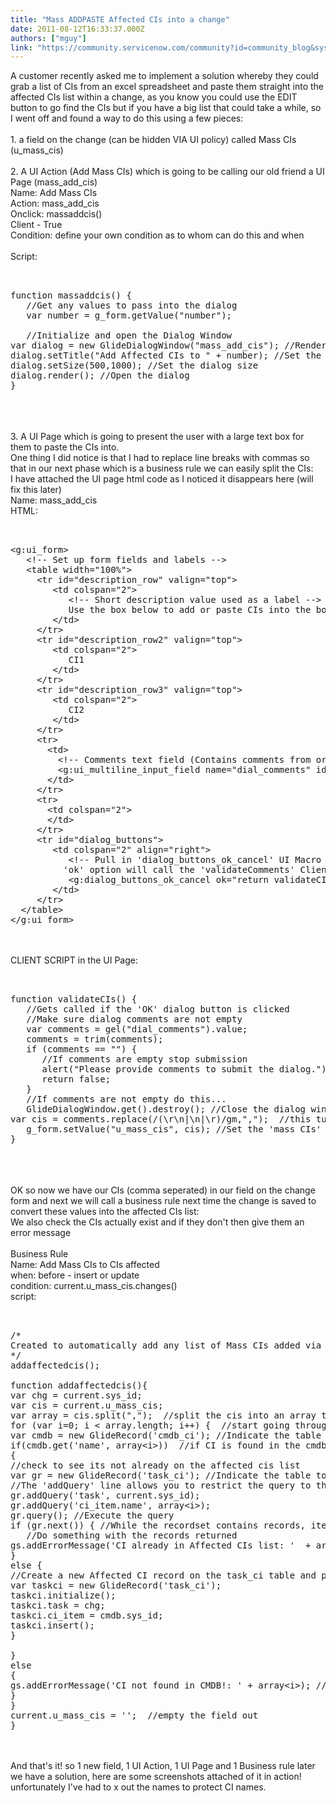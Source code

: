 ```yaml
---
title: "Mass ADDPASTE Affected CIs into a change"
date: 2011-08-12T16:33:37.000Z
authors: ["mguy"]
link: "https://community.servicenow.com/community?id=community_blog&sys_id=5cfc62a5dbd0dbc01dcaf3231f961922"
---
```

<p>A customer recently asked me to implement a solution whereby they could grab a list of CIs from an excel spreadsheet and paste them straight into the affected CIs list within a change, as you know you could use the EDIT button to go find the CIs but if you have a big list that could take a while, so I went off and found a way to do this using a few pieces:<br /><br />1. a field on the change (can be hidden VIA UI policy) called Mass CIs (u_mass_cis)<br /><br />2. A UI Action (Add Mass CIs) which is going to be calling our old friend a UI Page (mass_add_cis)<br />Name: Add Mass CIs<br />Action: mass_add_cis<br />Onclick: massaddcis()<br />Client - True<br />Condition: define your own condition as to whom can do this and when<br /><br />Script:<br /><pre __default_attr="plain" __jive_macro_name="code" class="jive_text_macro jive_macro_code"><br /><br />function massaddcis() {<br />   //Get any values to pass into the dialog<br />   var number = g_form.getValue("number");<br /><br />   //Initialize and open the Dialog Window<br />var dialog = new GlideDialogWindow("mass_add_cis"); //Render the dialog containing the UI Page<br />dialog.setTitle("Add Affected CIs to " + number); //Set the dialog title<br />dialog.setSize(500,1000); //Set the dialog size<br />dialog.render(); //Open the dialog<br />}<br /></pre><br /><br /><br />3. A UI Page which is going to present the user with a large text box for them to paste the CIs into.<br />One thing I did notice is that I had to replace line breaks with commas so that in our next phase which is a business rule we can easily split the CIs:<br />I have attached the UI page html code as I noticed it disappears here (will fix this later)<br />Name: mass_add_cis<br />HTML:<br /><pre __default_attr="plain" __jive_macro_name="code" class="jive_text_macro jive_macro_code"><br /><br />&lt;g:ui_form&gt;<br />   &lt;!-- Set up form fields and labels --&gt;<br />   &lt;table width="100%"&gt;<br />     &lt;tr id="description_row" valign="top"&gt;<br />        &lt;td colspan="2"&gt;<br />           &lt;!-- Short description value used as a label --&gt;<br />           Use the box below to add or paste CIs into the box below in the following format:<br />        &lt;/td&gt;<br />     &lt;/tr&gt;<br />     &lt;tr id="description_row2" valign="top"&gt;<br />        &lt;td colspan="2"&gt;<br />           CI1<br />        &lt;/td&gt;<br />     &lt;/tr&gt;<br />     &lt;tr id="description_row3" valign="top"&gt;<br />        &lt;td colspan="2"&gt;<br />           CI2<br />        &lt;/td&gt;<br />     &lt;/tr&gt;<br />     &lt;tr&gt;<br />       &lt;td&gt;<br />         &lt;!-- Comments text field (Contains comments from originating record as a default) --&gt;<br />         &lt;g:ui_multiline_input_field name="dial_comments" id="dial_comments" label="Add or Paste CIs below" value="" mandatory="true" /&gt;<br />       &lt;/td&gt;<br />     &lt;/tr&gt;<br />     &lt;tr&gt;<br />       &lt;td colspan="2"&gt;<br />       &lt;/td&gt;<br />     &lt;/tr&gt;<br />     &lt;tr id="dialog_buttons"&gt;<br />        &lt;td colspan="2" align="right"&gt;<br />           &lt;!-- Pull in 'dialog_buttons_ok_cancel' UI Macro for submit/cancel buttons.<br />          'ok' option will call the 'validateComments' Client script function from the UI Page--&gt;<br />           &lt;g:dialog_buttons_ok_cancel ok="return validateCIs()" /&gt;<br />        &lt;/td&gt;<br />     &lt;/tr&gt;<br />  &lt;/table&gt;<br />&lt;/g:ui_form&gt;<br /></pre><br /><br />CLIENT SCRIPT in the UI Page:<br /><pre __default_attr="plain" __jive_macro_name="code" class="jive_text_macro jive_macro_code"><br /><br />function validateCIs() {<br />   //Gets called if the 'OK' dialog button is clicked<br />   //Make sure dialog comments are not empty<br />   var comments = gel("dial_comments").value;<br />   comments = trim(comments);<br />   if (comments == "") {<br />      //If comments are empty stop submission<br />      alert("Please provide comments to submit the dialog.");<br />      return false;<br />   }<br />   //If comments are not empty do this...<br />   GlideDialogWindow.get().destroy(); //Close the dialog window<br />var cis = comments.replace(/(\r\n|\n|\r)/gm,",");  //this turns line breaks into commas which are easier to split in the upcoming business rule<br />   g_form.setValue("u_mass_cis", cis); //Set the 'mass CIs' field with the values in the dialog<br />}<br /></pre><br /><br /><br />OK so now we have our CIs (comma seperated) in our field on the change form and next we will call a business rule next time the change is saved to convert these values into the affected CIs list:<br />We also check the CIs actually exist and if they don't then give them an error message<br /><br />Business Rule<br />Name: Add Mass CIs to CIs affected<br />when: before - insert or update<br />condition: current.u_mass_cis.changes()<br />script:<br /><pre __default_attr="plain" __jive_macro_name="code" class="jive_text_macro jive_macro_code"><br /><br />/*<br />Created to automatically add any list of Mass CIs added via the 'Add Mass CIs' action to the affected CIs related list<br />*/<br />addaffectedcis();<br /><br />function addaffectedcis(){<br />var chg = current.sys_id;<br />var cis = current.u_mass_cis;<br />var array = cis.split(",");  //split the cis into an array this is why we used commas<br />for (var i=0; i &lt; array.length; i++) {  //start going through each one<br />var cmdb = new GlideRecord('cmdb_ci'); //Indicate the table to query from<br />if(cmdb.get('name', array&lt;i&gt;))  //if CI is found in the cmdb database, n.b. We should not need to query as name should be unique so when we find it stop the query<br />{<br />//check to see its not already on the affected cis list<br />var gr = new GlideRecord('task_ci'); //Indicate the table to query from<br />//The 'addQuery' line allows you to restrict the query to the field/value pairs specified (optional)<br />gr.addQuery('task', current.sys_id);<br />gr.addQuery('ci_item.name', array&lt;i&gt;);<br />gr.query(); //Execute the query<br />if (gr.next()) { //While the recordset contains records, iterate through them<br />   //Do something with the records returned<br />gs.addErrorMessage('CI already in Affected CIs list: '  + array&lt;i&gt;);<br />}<br />else {<br />//Create a new Affected CI record on the task_ci table and populate the fields with the values below I.e. The change number and the ci itself<br />var taskci = new GlideRecord('task_ci');<br />taskci.initialize();<br />taskci.task = chg;<br />taskci.ci_item = cmdb.sys_id;<br />taskci.insert();<br />}<br /><br />}<br />else<br />{<br />gs.addErrorMessage('CI not found in CMDB!: ' + array&lt;i&gt;); //inform user ci cannot be found and show as error message does not stop submission though<br />}<br />}<br />current.u_mass_cis = '';  //empty the field out<br />}<br /></pre><br /><br />And that's it! so 1 new field, 1 UI Action, 1 UI Page and 1 Business rule later we have a solution, here are some screenshots attached of it in action!<br />unfortunately I've had to x out the names to protect CI names.</p>